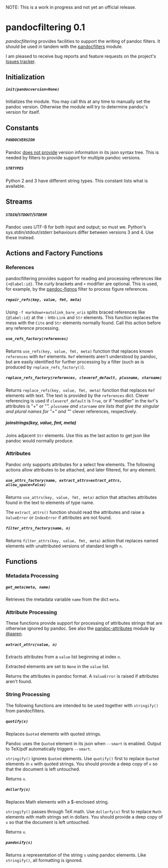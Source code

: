 

NOTE: This is a work in progress and not yet an official release.


pandocfiltering 0.1
===================

*pandocfiltering* provides facilities to support the writing of pandoc filters.  It should be used in tandem with the [pandocfilters] module.

I am pleased to receive bug reports and feature requests on the project's [Issues tracker].

[pandocfilters]: https://github.com/jgm/pandocfilters
[fignos]: https://github.com/tomduck/pandoc-fignos
[eqnos]: https://github.com/tomduck/pandoc-eqnos
[tablenos]: https://github.com/tomduck/pandoc-tablenos
[Issues tracker]: https://github.com/tomduck/pandocfiltering/issues


Initialization
--------------

##### `init(pandocversion=None)` #####

Initializes the module.  You may call this at any time to manually set the pandoc version.  Otherwise the module will try to determine pandoc's version for itself.


Constants
---------

##### `PANDOCVERSION`  #####

Pandoc [does not provide] version information in its json syntax tree.  This is needed by filters to provide support for multiple pandoc versions.

[does not provide]: https://github.com/jgm/pandoc/issues/2640


##### `STRTYPES` #####

Python 2 and 3 have different string types.  This constant lists what is available.


Streams
-------

##### `STDIN`/`STDOUT`/`STDERR` #####

Pandoc uses UTF-8 for both input and output; so must we.  Python's  sys.stdin/stdout/stderr behaviours differ between versions 3 and 4.  Use these instead.


Actions and Factory Functions
-----------------------------

### References ###

pandocfiltering provides support for reading and processing references like `{+@label:id}`.  The curly brackets and `+` modifier are optional.  This is used, for example, by the [pandoc-fignos] filter to process figure references.

[pandoc-fignos]: https://github.com/tomduck/pandoc-fignos


##### `repair_refs(key, value, fmt, meta)` #####

Using `-f markdown+autolink_bare_uris` splits braced references like `{@label:id}` at the `:` into `Link` and `Str` elements.  This function replaces the mess with the `Cite` and `Str` elements normally found.  Call this action before any reference processing.


##### `use_refs_factory(references)` #####

Returns `use_refs(key, value, fmt, meta)` function that replaces known `references` with `Ref` elements.  `Ref` elements aren't understood by pandoc, but are easily identified for further processing by a filter (such as is produced by `replace_refs_factory()`).


##### `replace_refs_factory(references, cleveref_default, plusname, starname)` #####

Returns `replace_refs(key, value, fmt, meta)` function that replaces
`Ref` elements with text.  The text is provided by the `references` dict.  Clever referencing is used if `cleveref_default` is `True`, or if "modifier" in the `Ref`'s attributes is "+" or "*".  `plusname` and `starname` are lists that give the singular and plural names for "+" and "*" clever references, respectively.


##### joinstrings(key, value, fmt, meta) #####
Joins adjacent `Str` elements.  Use this as the last action to get json like pandoc would normally produce.


### Attributes ###

Pandoc only supports attributes for a select few elements.  The following actions allow attributes to be attached, and later filtered, for any element.


##### `use_attrs_factory(name, extract_attrs=extract_attrs, allow_space=False)` #####

Returns `use_attrs(key, value, fmt, meta)` action that attaches attributes found in the text to elements of type name.

The `extract_attrs()` function should read the attributes and raise a `ValueError` or `IndexError` if attributes are not found.


##### `filter_attrs_factory(name, n)` #####

Returns `filter_attrs(key, value, fmt, meta)` action that replaces named elements with unattributed versions of standard length `n`.


Functions
---------

### Metadata Processing ###

##### `get_meta(meta, name)` #####

Retrieves the metadata variable `name` from the dict `meta`.


### Attribute Processing ###

These functions provide support for processing of attributes strings that are otherwise ignored by pandoc.  See also the [pandoc-attributes] module by [@aaren].

[pandoc-attributes]: https://github.com/aaren/pandoc-attributes
[@aaren]: https://github.com/aaren


##### `extract_attrs(value, n)` #####

Extracts attributes from a `value` list beginning at index `n`.

Extracted elements are set to `None` in the `value` list.
    
Returns the attributes in pandoc format.  A `ValueError` is raised if attributes aren't found.


### String Processing ###

The following functions are intended to be used together with `stringify()` from pandocfilters.


##### `quotify(x)` #####

Replaces `Quoted` elements with quoted strings.

Pandoc uses the `Quoted` element in its json when `--smart` is enabled.  Output to TeX/pdf automatically triggers `--smart`.

`stringify()` ignores `Quoted` elements.  Use `quotify()` first to replace `Quoted` elements in `x` with quoted strings.  You should provide a deep copy of `x` so that the document is left untouched.

Returns `x`.


##### `dollarfy(x)` #####

Replaces Math elements with a $-enclosed string.

`stringify()` passes through TeX math.  Use `dollarfy(x)` first to replace `Math` elements with math strings set in dollars.  You should provide a deep copy of `x` so that the document is left untouched.

Returns `x`.


##### `pandocify(s)` #####

Returns a representation of the string `s` using pandoc elements.
Like `stringify()`, all formatting is ignored.
